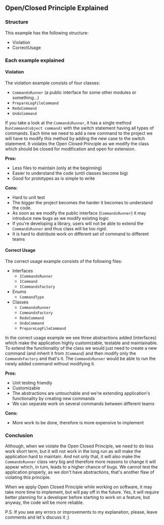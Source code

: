  ## Open/Closed Principle Explained
 ### Structure
 This example has the following structure:
 * Violation
 * CorrectUsage
 
 ### Each example explained
 #### Violation
 The violation example consists of four classes:
 * `CommandsRunner` (a public interface for some other modules or something...)
 * `PrepareLogFileCommand`
 * `RedoCommand`
 * `UndoCommand`
 
 If you take a look at the `CommandsRunner`, it has a single method `RunCommand(object command)`
 with the switch statement having all types of commands. Each time we need to add a new command to the project
 we will have to modify this method by adding the new case to the switch statement. It violates the Open Closed
 Principle as we modify the class which should be closed for modification and open for extension.
 
 **Pros:**
 * Less files to maintain (only at the beginning)
 * Easier to understand the code (until classes become big)
 * Good for prototypes as is simple to write
 
 **Cons:**
 * Hard to unit test
 * The bigger the project becomes the harder it becomes to understand
 the code.
 * As soon as we modify the public interface (`CommandsRunner`)
 it may introduce new bugs as we modify existing logic
 * If you're developing a library, users will not be able to extend
 the `CommandsRunner` and thus class will be too rigid.
 * It is hard to distribute work on different set of command to different teams
 
 #### Correct Usage
The correct usage example consists of the following files:
* Interfaces
    * `ICommandsRunner`
    * `ICommand`
    * `ICommandsFactory`
* Enums
    * `CommandType`
* Classes
    * `CommandsRunner`
    * `CommandsFactory`
    * `RedoCommand`
    * `UndoCommand`
    * `PrepareLogFileCommand`

In the correct usage example we see three abstractions added (interfaces) which make the
application highly customizable, testable and maintainable. To extend the functionality
of the class we would just need to create a new command (and inherit it from `ICommand`) and then modify only the
`CommandsFactory` and that's it. The `CommandsRunner` would be able to run the newly
added command without modifying it.

**Pros:**
* Unit testing friendly
* Customizable
* The abstractions are untouchable and we're extending application's functionality by creating new commands
* We can separate work on several commands between different teams

**Cons:**
* More work to be done, therefore is more expensive to implement

 ### Conclusion
 Although, when we violate the Open Closed Principle, we need to do less work short term, but it will not work in the long run as will make the application hard to 
 maintain. And not only that, it will also make the `CommandsRunner` class very big and 
 therefore more reasons to change it will appear which, in turn, leads to a higher chance 
 of bugs. We cannot test the application properly, as we don't have abstractions, that's 
 another flaw of violating this principle.
 
 When we apply Open Closed Principle while working on software, it may take more time to 
 implement, but will pay off in the future. Yes, it will require better planning for a developer 
 before starting to work on a feature, but anyway, the code will be more reliable.
 
 P.S. If you see any errors or improvements to my explanation, please, leave comments and let's discuss it ;)